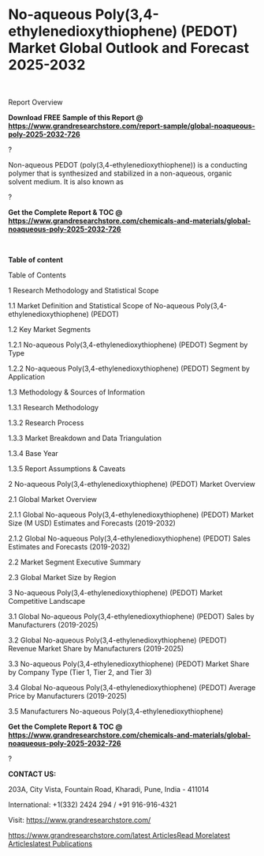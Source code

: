 <h1>No-aqueous Poly(3,4-ethylenedioxythiophene) (PEDOT) Market Global Outlook and Forecast 2025-2032</h1><br/><p>Report Overview</p>
 
 
 
 <div><b>Download FREE Sample of this Report @ <a href="https://www.grandresearchstore.com/report-sample/global-noaqueous-poly-2025-2032-726">https://www.grandresearchstore.com/report-sample/global-noaqueous-poly-2025-2032-726</a></b></div>
 
 
 
 <p>? </p>
 
 
 
 <p>Non-aqueous PEDOT (poly(3,4-ethylenedioxythiophene)) is a conducting polymer that is synthesized and stabilized in a non-aqueous, organic solvent medium. It is also known as</p>
 
 
 
 <p>? </p>
 
 
 
 <div><b>Get the Complete Report & TOC @ <a href="https://www.grandresearchstore.com/chemicals-and-materials/global-noaqueous-poly-2025-2032-726">https://www.grandresearchstore.com/chemicals-and-materials/global-noaqueous-poly-2025-2032-726</a></b></div>
 
 
 
 <p><br />
 
 <b>Table of content</b></p>
 
 
 
 <p>Table of Contents<br />
 
 1 Research Methodology and Statistical Scope<br />
 
 1.1 Market Definition and Statistical Scope of No-aqueous Poly(3,4-ethylenedioxythiophene) (PEDOT)<br />
 
 1.2 Key Market Segments<br />
 
 1.2.1 No-aqueous Poly(3,4-ethylenedioxythiophene) (PEDOT) Segment by Type<br />
 
 1.2.2 No-aqueous Poly(3,4-ethylenedioxythiophene) (PEDOT) Segment by Application<br />
 
 1.3 Methodology & Sources of Information<br />
 
 1.3.1 Research Methodology<br />
 
 1.3.2 Research Process<br />
 
 1.3.3 Market Breakdown and Data Triangulation<br />
 
 1.3.4 Base Year<br />
 
 1.3.5 Report Assumptions & Caveats<br />
 
 2 No-aqueous Poly(3,4-ethylenedioxythiophene) (PEDOT) Market Overview<br />
 
 2.1 Global Market Overview<br />
 
 2.1.1 Global No-aqueous Poly(3,4-ethylenedioxythiophene) (PEDOT) Market Size (M USD) Estimates and Forecasts (2019-2032)<br />
 
 2.1.2 Global No-aqueous Poly(3,4-ethylenedioxythiophene) (PEDOT) Sales Estimates and Forecasts (2019-2032)<br />
 
 2.2 Market Segment Executive Summary<br />
 
 2.3 Global Market Size by Region<br />
 
 3 No-aqueous Poly(3,4-ethylenedioxythiophene) (PEDOT) Market Competitive Landscape<br />
 
 3.1 Global No-aqueous Poly(3,4-ethylenedioxythiophene) (PEDOT) Sales by Manufacturers (2019-2025)<br />
 
 3.2 Global No-aqueous Poly(3,4-ethylenedioxythiophene) (PEDOT) Revenue Market Share by Manufacturers (2019-2025)<br />
 
 3.3 No-aqueous Poly(3,4-ethylenedioxythiophene) (PEDOT) Market Share by Company Type (Tier 1, Tier 2, and Tier 3)<br />
 
 3.4 Global No-aqueous Poly(3,4-ethylenedioxythiophene) (PEDOT) Average Price by Manufacturers (2019-2025)<br />
 
 3.5 Manufacturers No-aqueous Poly(3,4-ethylenedioxythiophene)</p>
 
 
 
 <div><b>Get the Complete Report & TOC @ <a href="https://www.grandresearchstore.com/chemicals-and-materials/global-noaqueous-poly-2025-2032-726">https://www.grandresearchstore.com/chemicals-and-materials/global-noaqueous-poly-2025-2032-726</a></b></div>
 
 
 
 <p>? </p>
 
 
 
 <p><b>CONTACT US:</b><br />
 
 203A, City Vista, Fountain Road, Kharadi, Pune, India - 411014<br />
 
 International: +1(332) 2424 294 / +91 916-916-4321<br />
 
 Visit: <a href="https://www.grandresearchstore.com/">https://www.grandresearchstore.com/</a><br />
 
 <a href="https://gyeongbokgung.com">https://www.grandresearchstore.com/</a><a href="https://hallyeomaritime.com">latest Articles</a><a href="https://jingwansa.com">Read More</a><a href="https://nguoiviet.jp/">latest Articles</a><a href="https://www.intelmarketresearch.com/">latest Publications</a></p>